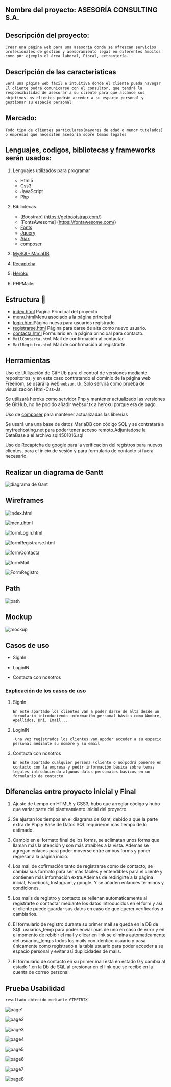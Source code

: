 ## Nombre del proyecto: ASESORÍA CONSULTING S.A.

## Descripción del proyecto:

`Crear una página web para una asesoría donde se ofrezcan servicios profesionales de gestión y asesoramiento legal en diferentes ámbitos como por ejemplo el área laboral, Fiscal, extranjería...`

## Descripción de las características

`Será una página web fácil e intuitiva donde el cliente pueda navegar`
`El cliente podrá comunicarse con el consultor, que tendrá la responsabilidad de asesorar a su cliente para que alcance sus objetivos`
`Los clientes podrán acceder a su espacio personal y gestionar su espacio personal `

## Mercado:

`Todo tipo de clientes particulares(mayores de edad o menor tutelados) o empresas que necesiten asesoría sobre temas legales `

## Lenguajes, codigos, bibliotecas y frameworks serán usados:

1. Lenguajes utilizados para programar

   - Html5
   - Css3
   - JavaScript
   - Php

2. Bibliotecas

   - [Boostrap] (https://getbootstrap.com/)
   - [FontsAwesome] (https://fontawesome.com/)
   - [Fonts](https://fonts.google.com/)
   - [Jquery](https://fonts.google.com/)
   - [Ajax](https://developer.mozilla.org/es/docs/Web/Guide/AJAX)
   - [composer](https://getcomposer.org/)

3. [MySQL- MariaDB](https://www.freemysqlhosting.net/register/?action=register)
4. [Recaptcha](https://www.google.com/recaptcha/about/)
5. [Heroku](https://www.heroku.com/)
6. PHPMailer

## Estructura 🔧

- [index.html](/index.html) Pagina Principal del proyecto
- [menu.html](/menu.html)Menu asociado a la página principal
- [login.html](/registerFinal/login.html)Página nueva para usuarios registrado.
- [registrarse.html](/registerFinal/registrarse.html) Página para darse de alta como nuevo usuario.
- [contacta.html](/contacta/contacta.html) Formulario en la página principal para contacto.
- `MailContacta.html` Mail de confirmación al contactar.
- `MailRegistro.html` Mail de confirmación al registrarte.

## Herramientas

Uso de Utilización de GitHUb para el control de versiones mediante repositorios, y en este caso contratando el dominio de la página web Freenom, se usará la web `websur.tk`. Solo servirá como prueba de visualización Html-Css-Js.

Se utilizará heroku como servidor Php y mantener actualizado las versiones de GitHub, no he podido añadir websur.tk a heroku porque era de pago.

Uso de [composer](https://getcomposer.org/) para mantener actualizadas las librerías

Se usará una una base de datos MariaDB con código SQL y se contratará a myfreehosting.net para poder tener acceso remoto.Adjuntadose la DataBase a el archivo sql4501016.sql

Uso de Recaptcha de google para la verificación del registros para nuevos clientes, para el inicio de sesión y para formulario de contacto si fuera necesario.

## Realizar un diagrama de Gantt

![diagrama de Gant ](./img/gantFinal.png)

## Wireframes

![index.html ](./img/indexHtml.png)

![menu.html ](./img/menuHtml.png)

![formLogin.html ](./img/loginFinal.png)

![formRegistrarse.html ](./img/registrarseFinalHtml.png)

![formContacta ](./img/contactaHtml.png)

![formMail ](./img/mailContacta.png)

![FormRegistro ](./img/mailRegistra.png)

## Path

![path ](./img/pathFinal.png)

## Mockup

![mockup ](./img/mockupdef.png)

## Casos de uso

- SignIn

- LoginIN

- Contacta con nosotros

### Explicación de los casos de uso

1. SignIn

   `En este apartado los clientes van a poder darse de alta desde un formulario introduciendo información personal básica como Nombre, Apellidos, Dni, Email...`

2. LoginIN

   ` Una vez registrados los clientes van apoder acceder a su espacio personal mediante su nombre y su email`

3. Contacta con nosotros

   `En este apartado cualquier persona (cliente o no)podrá ponerse en contacto con la empresa y pedir información básica sobre temas legales introduciendo algunos datos personales básicos en un formulario de contacto`

## Diferencias entre proyecto inicial y Final

1. Ajuste de tiempo en HTML5 y CSS3, hubo que arreglar código y hubo que variar parte del planteamiento inicial del proyecto.

2. Se ajustan los tiempos en el diagrama de Gant, debido a que la parte extra de Php y Base de Datos SQL requirieron mas tiempo de lo estimado.

3. Cambio en el formato final de los forms, se aclimatan unos forms que llaman más la atención y son más atraibles a la vista. Además se agregan enlaces para poder moverse entre ambos forms y poner regresar a la página inicio.

4. Los mail de cofirmación tanto de registrarse como de contacto, se cambia sus formato para ser más fáciles y entendibles para el cliente y contienen más información extra.Además de redirigirte a la página inicial, Facebook, Instagram,y google. Y se añaden enlances terminos y condiciones.

5. Los mails de registro y contacto se rellenan automaticamente al registrarte o contactar mediante los datos introducidos en el form y así el cliente puede guardar sus datos en caso de que querer verificarlos o cambiarlos.

6. El formulario de registro durante su primer mail se queda en la DB de SQL usuarios_temp para poder enviar más de uno en caso de error y en el momento de rebibir el mail y clicar en link se elimina automaticamente del usuarios_temps todos los mails con identico usuario y pasa únicamente como registrado a la tabla usuario para poder acceder a su espacio personal y evitar así duplicidades de mails.

7. El formulario de contacto en su primer mail esta en estado 0 y cambia al estado 1 en la Db de SQL al presionar en el link que se recibe en la cuenta de correo personal.

## Prueba Usabilidad

`resultado obtenido mediante GTMETRIX`

![page1 ](./img/page1.png)

![page2 ](./img/page2.png)

![page3 ](./img/page3.png)

![page4 ](./img/page4.png)

![page5 ](./img/page5.png)

![page6 ](./img/page6.png)

![page7 ](./img/page7.png)

![page8 ](./img/page8.png)
